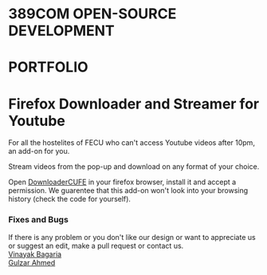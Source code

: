 # 389COM OPEN-SOURCE DEVELOPMENT

# PORTFOLIO

# Firefox Downloader and Streamer for Youtube

For all the hostelites of FECU who can't access Youtube videos after 10pm, an add-on for you.

Stream videos from the pop-up and download on any format of your choice.

Open [DownloaderCUFE](https://addons.mozilla.org/en-US/firefox/addon/downloader-cufe/) in your firefox browser, install it and accept a
permission. We guarentee that this add-on won't look into your browsing history (check the code for yourself).


### Fixes and Bugs

If there is any problem or you don't like our design or want to appreciate us or suggest an edit, make a pull request or contact us.<br />
[Vinayak Bagaria](https://www.github.com/VinayakBagaria)<br/>
[Gulzar Ahmed](https://www.github.com/gulzar1996)

